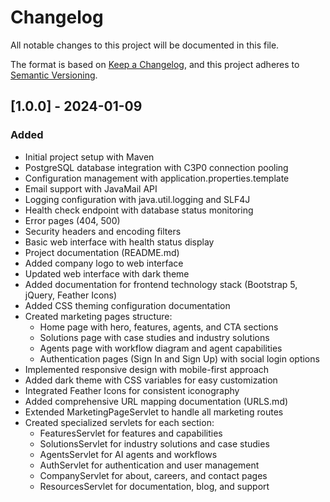 # Changelog
All notable changes to this project will be documented in this file.

The format is based on [Keep a Changelog](https://keepachangelog.com/en/1.0.0/),
and this project adheres to [Semantic Versioning](https://semver.org/spec/v2.0.0.html).

## [1.0.0] - 2024-01-09
### Added
- Initial project setup with Maven
- PostgreSQL database integration with C3P0 connection pooling
- Configuration management with application.properties.template
- Email support with JavaMail API
- Logging configuration with java.util.logging and SLF4J
- Health check endpoint with database status monitoring
- Error pages (404, 500)
- Security headers and encoding filters
- Basic web interface with health status display
- Project documentation (README.md)
- Added company logo to web interface
- Updated web interface with dark theme
- Added documentation for frontend technology stack (Bootstrap 5, jQuery, Feather Icons)
- Added CSS theming configuration documentation
- Created marketing pages structure:
  * Home page with hero, features, agents, and CTA sections
  * Solutions page with case studies and industry solutions
  * Agents page with workflow diagram and agent capabilities
  * Authentication pages (Sign In and Sign Up) with social login options
- Implemented responsive design with mobile-first approach
- Added dark theme with CSS variables for easy customization
- Integrated Feather Icons for consistent iconography
- Added comprehensive URL mapping documentation (URLS.md)
- Extended MarketingPageServlet to handle all marketing routes
- Created specialized servlets for each section:
  * FeaturesServlet for features and capabilities
  * SolutionsServlet for industry solutions and case studies
  * AgentsServlet for AI agents and workflows
  * AuthServlet for authentication and user management
  * CompanyServlet for about, careers, and contact pages
  * ResourcesServlet for documentation, blog, and support
